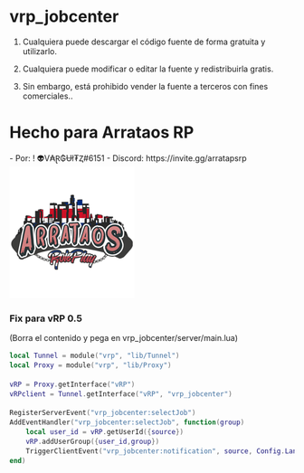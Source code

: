 # vrp_jobcenter

1. Cualquiera puede descargar el código fuente de forma gratuita y utilizarlo.

2. Cualquiera puede modificar o editar la fuente y redistribuirla gratis.

3. Sin embargo, está prohibido vender la fuente a terceros con fines comerciales..


<h1>Hecho para Arrataos RP</h1>
- Por: ! 👽V₳Ɽ₲Ʉł₮Ⱬ#6151 
- Discord: https://invite.gg/arratapsrp
<img src="https://github.com/Varguitz/vrp_jobcenter/blob/master/client/html/logo.png?raw=true"></img>

<h3>Fix para vRP 0.5</h3>

(Borra el contenido y pega en vrp_jobcenter/server/main.lua)

```lua
local Tunnel = module("vrp", "lib/Tunnel")
local Proxy = module("vrp", "lib/Proxy")

vRP = Proxy.getInterface("vRP")
vRPclient = Tunnel.getInterface("vRP", "vrp_jobcenter")

RegisterServerEvent("vrp_jobcenter:selectJob")
AddEventHandler("vrp_jobcenter:selectJob", function(group)
    local user_id = vRP.getUserId({source})
    vRP.addUserGroup({user_id,group})
    TriggerClientEvent("vrp_jobcenter:notification", source, Config.Language.SelectedJob .. " " .. group)
end)
```
